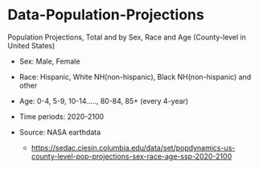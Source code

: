 # Data-Population-Projections
Population Projections, Total and by Sex, Race and Age (County-level in United States)

- Sex: Male, Female

- Race: Hispanic, White NH(non-hispanic), Black NH(non-hispanic) and other

- Age: 0-4, 5-9, 10-14....., 80-84, 85+ (every 4-year)

- Time periods: 2020-2100

- Source: NASA earthdata

  - https://sedac.ciesin.columbia.edu/data/set/popdynamics-us-county-level-pop-projections-sex-race-age-ssp-2020-2100
